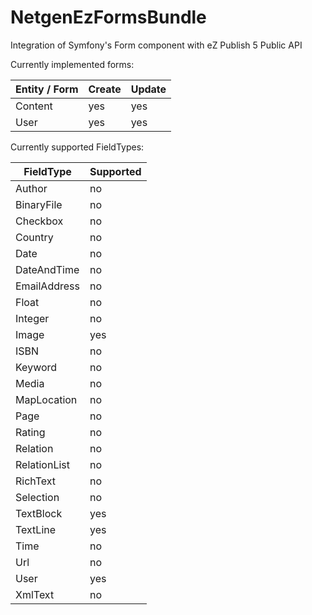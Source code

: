 NetgenEzFormsBundle
===================

Integration of Symfony's Form component with eZ Publish 5 Public API

Currently implemented forms:

| Entity / Form             | Create | Update
| ------------- | --- | ---
| Content      | yes | yes
| User      | yes | yes

Currently supported FieldTypes:

| FieldType             | Supported
| ------------- | ---
| Author         | no
| BinaryFile     | no
| Checkbox       | no
| Country        | no
| Date           | no
| DateAndTime    | no
| EmailAddress   | no
| Float          | no
| Integer        | no
| Image          | yes
| ISBN           | no
| Keyword        | no
| Media          | no
| MapLocation    | no
| Page           | no
| Rating         | no
| Relation       | no
| RelationList   | no
| RichText       | no
| Selection      | no
| TextBlock      | yes
| TextLine       | yes
| Time           | no
| Url            | no
| User           | yes
| XmlText        | no
